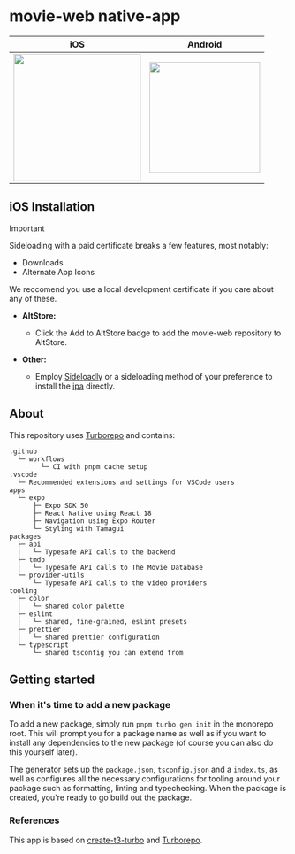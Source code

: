 # movie-web native-app

<!---
used a table bc this shit is annoying to resize to match, someone pls fix
--->

|                                                iOS                                                 |                                                                       Android                                                                        |
|:--------------------------------------------------------------------------------------------------:|:----------------------------------------------------------------------------------------------------------------------------------------------------:|
| <a href="https://tinyurl.com/axk7vadz"><img src="https://i.imgur.com/46qhEAv.png" width="230"></a> | <a href="https://github.com/movie-web/native-app/releases/latest/download/movie-web.apk"><img src="https://i.imgur.com/WwPPgSZ.png" width="200"></a> |

## iOS Installation

> [!IMPORTANT]
> Sideloading with a paid certificate breaks a few features, most notably:
> - Downloads
> - Alternate App Icons
>
> We reccomend you use a local development certificate if you care about any of these.

- **AltStore:**
    - Click the Add to AltStore badge to add the movie-web repository to AltStore.

- **Other:**
    - Employ [Sideloadly](https://sideloadly.io/) or a sideloading method of your preference to install
      the [ipa](https://github.com/movie-web/native-app/releases/latest/download/movie-web.ipa) directly.

## About

This repository uses [Turborepo](https://turborepo.org) and contains:

```text
.github
  └─ workflows
        └─ CI with pnpm cache setup
.vscode
  └─ Recommended extensions and settings for VSCode users
apps
  └─ expo
      ├─ Expo SDK 50
      ├─ React Native using React 18
      ├─ Navigation using Expo Router
      └─ Styling with Tamagui
packages
  ├─ api
  |   └─ Typesafe API calls to the backend
  ├─ tmdb
  |   └─ Typesafe API calls to The Movie Database
  └─ provider-utils
      └─ Typesafe API calls to the video providers 
tooling
  ├─ color
  |   └─ shared color palette
  ├─ eslint
  |   └─ shared, fine-grained, eslint presets
  ├─ prettier
  |   └─ shared prettier configuration
  └─ typescript
      └─ shared tsconfig you can extend from
```

## Getting started

### When it's time to add a new package

To add a new package, simply run `pnpm turbo gen init` in the monorepo root. This will prompt you for a package name as
well as if you want to install any dependencies to the new package (of course you can also do this yourself later).

The generator sets up the `package.json`, `tsconfig.json` and a `index.ts`, as well as configures all the necessary
configurations for tooling around your package such as formatting, linting and typechecking. When the package is
created, you're ready to go build out the package.

### References

This app is based on [create-t3-turbo](https://github.com/t3-oss/create-t3-turbo)
and [Turborepo](https://turborepo.org).
